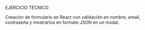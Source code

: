 EJERCICIO TÉCNICO

Creación de formulario en React con validación en nombre, email, contraseña y mostrarlos en formato JSON en un modal.
